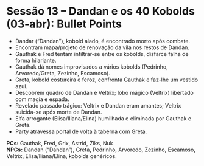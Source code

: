 # Sessão 13 – Dandan e os 40 Kobolds (03-abr): Bullet Points

- Dandar (“Dandan”), kobold alado, é encontrado morto após combate.
- Encontram mapa/projeto de renovação da vila nos restos de Dandan.
- Gauthak e Fred tentam infiltrar-se entre os kobolds, disfarce falha de forma hilariante.
- Gauthak dá nomes improvisados a vários kobolds (Pedrinho, Arvoredo/Greta, Zezinho, Escamoso).
- Greta, kobold costureira e feroz, confronta Gauthak e faz-lhe um vestido azul.
- Descobrem quadro de Dandan e Veltrix; lobo mágico (Veltrix) libertado com magia e espada.
- Revelado passado trágico: Veltrix e Dandan eram amantes; Veltrix suicida-se após morte de Dandan.
- Elfa arrogante (Elisa/Iliana/Elina) humilhada e eliminada por Gauthak e Greta.
- Party atravessa portal de volta à taberna com Greta.

**PCs:** Gauthak, Fred, Grix, Astrid, Ziks, Nuk  
**NPCs:** Dandan (“Dandan”), Greta, Pedrinho, Arvoredo, Zezinho, Escamoso, Veltrix, Elisa/Iliana/Elina, kobolds genéricos.
